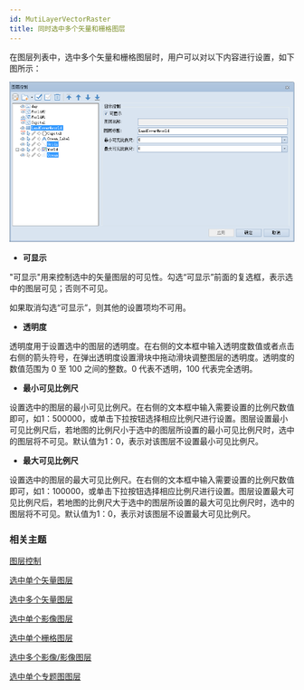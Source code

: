 ```yaml
---
id: MutiLayerVectorRaster
title: 同时选中多个矢量和栅格图层
---
```

在图层列表中，选中多个矢量和栅格图层时，用户可以对以下内容进行设置，如下图所示：

![](img/MutiRasterVector.png)  

  
  * **可显示**

"可显示"用来控制选中的矢量图层的可见性。勾选“可显示”前面的复选框，表示选中的图层可见；否则不可见。

如果取消勾选“可显示”，则其他的设置项均不可用。

  * **透明度**

透明度用于设置选中的图层的透明度。在右侧的文本框中输入透明度数值或者点击右侧的箭头符号，在弹出透明度设置滑块中拖动滑块调整图层的透明度。透明度的数值范围为
0 至 100 之间的整数。0 代表不透明，100 代表完全透明。

  * **最小可见比例尺**

设置选中的图层的最小可见比例尺。在右侧的文本框中输入需要设置的比例尺数值即可，如1：500000，或单击下拉按钮选择相应比例尺进行设置。图层设置最小可见比例尺后，若地图的比例尺小于选中的图层所设置的最小可见比例尺时，选中的图层将不可见。默认值为1：0，表示对该图层不设置最小可见比例尺。

  * **最大可见比例尺**

设置选中的图层的最大可见比例尺。在右侧的文本框中输入需要设置的比例尺数值即可，如1：100000，或单击下拉按钮选择相应比例尺进行设置。图层设置最大可见比例尺后，若地图的比例尺大于选中的图层所设置的最大可见比例尺时，选中的图层将不可见。默认值为1：0，表示对该图层不设置最大可见比例尺。

### 相关主题

 [图层控制](LayerControl)

 [选中单个矢量图层](SingleLayerVector)

 [选中多个矢量图层](MutiLayerVector)

 [选中单个影像图层](SingleLayerImage)

 [选中单个栅格图层](SingleLayerRaster)

 [选中多个影像/影像图层](MutiLayerRaster)

 [选中单个专题图图层](SingleLayerThematic)

